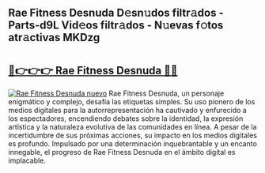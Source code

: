## Rae Fitness Desnuda D𝚎sn𝚞dos filtr𝚊dos - Parts-d9L Vid𝚎os filtr𝚊dos - N𝚞evas f𝚘tos atr𝚊ctivas MKDzg

# <h2><a href="http://mb1ow9z.tromn.icu/?c=Rae+Fitness+Desnuda">🔗👉👉👉 Rae Fitness Desnuda 🔗🔗</a></h2>

[![Rae Fitness Desnuda nuevo](https://i.imgur.com/pEAQMta.gif)](http://mb1ow9z.tromn.icu/?c=Rae+Fitness+Desnuda)
Rae Fitness Desnuda, un personaje enigmático y complejo, desafía las etiquetas simples. Su uso pionero de los medios digitales para la autorrepresentación ha cautivado y enfurecido a los espectadores, encendiendo debates sobre la identidad, la expresión artística y la naturaleza evolutiva de las comunidades en línea. A pesar de la incertidumbre de sus próximas acciones, su impacto en los medios digitales es profundo. Impulsado por una determinación inquebrantable y un encanto innegable, el progreso de Rae Fitness Desnuda en el ámbito digital es implacable.
